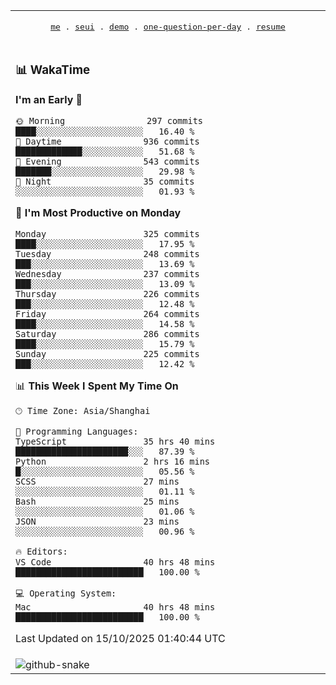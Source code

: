 
<div align="center">

<table>
<tr><td>
  <p align="center">
  <samp>
    <a href="https://github.com/seaeam/seaeam">me</a> .
    <a href="https://github.com/SeaMmMm/se-element">seui</a> .
    <a href="https://github.com/seaeam/project-demo">demo</a> .
    <a href="https://github.com/506-FETL/one-question-per-day">one-question-per-day</a> .
    <a href="https://github.com/506-FETL/resume">resume</a>
    
  </samp>
    </p>
</td></tr>

<tr><td>

### 📊 WakaTime

<!--START_SECTION:waka-->
**I'm an Early 🐤** 

```text
🌞 Morning                297 commits         ████░░░░░░░░░░░░░░░░░░░░░   16.40 % 
🌆 Daytime                936 commits         █████████████░░░░░░░░░░░░   51.68 % 
🌃 Evening                543 commits         ███████░░░░░░░░░░░░░░░░░░   29.98 % 
🌙 Night                  35 commits          ░░░░░░░░░░░░░░░░░░░░░░░░░   01.93 % 
```
📅 **I'm Most Productive on Monday** 

```text
Monday                   325 commits         ████░░░░░░░░░░░░░░░░░░░░░   17.95 % 
Tuesday                  248 commits         ███░░░░░░░░░░░░░░░░░░░░░░   13.69 % 
Wednesday                237 commits         ███░░░░░░░░░░░░░░░░░░░░░░   13.09 % 
Thursday                 226 commits         ███░░░░░░░░░░░░░░░░░░░░░░   12.48 % 
Friday                   264 commits         ████░░░░░░░░░░░░░░░░░░░░░   14.58 % 
Saturday                 286 commits         ████░░░░░░░░░░░░░░░░░░░░░   15.79 % 
Sunday                   225 commits         ███░░░░░░░░░░░░░░░░░░░░░░   12.42 % 
```


📊 **This Week I Spent My Time On** 

```text
🕑︎ Time Zone: Asia/Shanghai

💬 Programming Languages: 
TypeScript               35 hrs 40 mins      ██████████████████████░░░   87.39 % 
Python                   2 hrs 16 mins       █░░░░░░░░░░░░░░░░░░░░░░░░   05.56 % 
SCSS                     27 mins             ░░░░░░░░░░░░░░░░░░░░░░░░░   01.11 % 
Bash                     25 mins             ░░░░░░░░░░░░░░░░░░░░░░░░░   01.06 % 
JSON                     23 mins             ░░░░░░░░░░░░░░░░░░░░░░░░░   00.96 % 

🔥 Editors: 
VS Code                  40 hrs 48 mins      █████████████████████████   100.00 % 

💻 Operating System: 
Mac                      40 hrs 48 mins      █████████████████████████   100.00 % 
```


 Last Updated on 15/10/2025 01:40:44 UTC
<!--END_SECTION:waka-->
</td></tr>

<tr><td>
  <img alt="github-snake" src="profile-snake-contrib/github-user-contribution.svg"/>
</td></tr>

</table>
